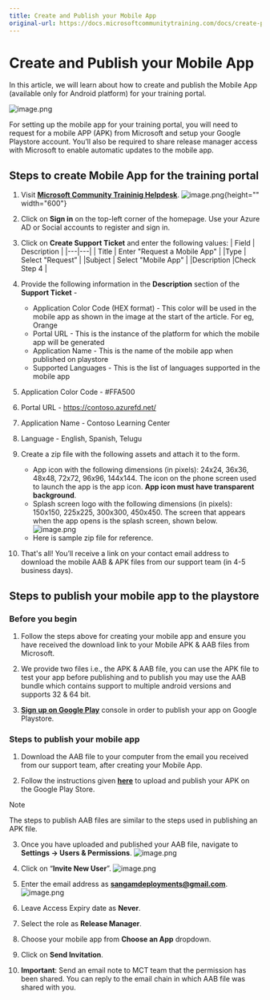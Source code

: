 ```yaml
---
title: Create and Publish your Mobile App
original-url: https://docs.microsoftcommunitytraining.com/docs/create-publish-mobile-app
---
```


# Create and Publish your Mobile App

In this article, we will learn about how to create and publish the Mobile App (available only for Android platform) for your training portal.  

![image.png](../../media/image%2877%29.png)
    
For setting up the mobile app for your training portal, you will need to request for a mobile APP (APK) from Microsoft and setup your Google Playstore account.  You’ll also be required to share release manager access with Microsoft to enable automatic updates to the mobile app. 

## Steps to create Mobile App for the training portal

1. Visit [**Microsoft Community Traininig Helpdesk**](https://go.microsoft.com/fwlink/?linkid=2104630).
![image.png](../../media/image%2876%29.png){height="" width="600"}

2. Click on **Sign in** on the top-left corner of the homepage. Use your Azure AD or Social accounts to register and sign in.

3. Click on **Create Support Ticket** and enter the following values:
    | Field	| Description |
    |---|---|
    | Title |	Enter "Request a Mobile App" |
    |Type |	Select "Request” |
    |Subject | Select "Mobile App" |
    |Description |Check Step 4 |
4. Provide the following information in the **Description** section of the **Support Ticket** -
    * Application Color Code (HEX format) - This color will be used in the mobile app as shown in the image at the start of the article. For eg, Orange 
    * Portal URL - This is the instance of the platform for which the mobile app will be generated 
    * Application Name - This is the name of the mobile app when published on playstore
    * Supported Languages - This is the list of languages supported in the mobile app

  1. Application Color Code - #FFA500
  2. Portal URL - https://contoso.azurefd.net/ 
  3.  Application Name - Contoso Learning Center  
  4.  Language - English, Spanish, Telugu

5. Create a zip file with the following assets and attach it to the form. 
    - App icon with the following dimensions (in pixels): 24x24, 36x36, 48x48, 72x72, 96x96, 144x144. The icon on the phone screen used to launch the app is the app icon. **App icon must have transparent background**.
    - Splash screen logo with the following dimensions (in pixels): 150x150, 225x225, 300x300, 450x450. The screen that appears when the app opens is the splash screen, shown below. 
    ![image.png](../../media/image%2821%29.png)
    - Here is sample zip file for reference.

6. That's all! You’ll receive a link on your contact email address to download the mobile AAB & APK files from our support team (in 4-5 business days).

## Steps to publish your mobile app to the playstore

### Before you begin

1.	Follow the steps above for creating your mobile app and ensure you have received the download link to your Mobile APK & AAB files from Microsoft.

2.	We provide two files i.e., the APK & AAB file, you can use the APK file to test your app before publishing and to publish you may use the AAB bundle which contains support to multiple android versions and supports 32 & 64 bit.

3.	[**Sign up on Google Play**](https://play.google.com/apps/publish/signup/) console in order to publish your app on  Google Playstore.  

### Steps to publish your mobile app

1. Download the AAB file to your computer from the email you received from our support team, after creating your Mobile App.

2. Follow the instructions given [**here**](https://support.google.com/googleplay/android-developer/answer/113469?hl=en&ref_topic=7072031) to upload and publish your APK on the Google Play Store.

> [!NOTE]
> The steps to publish AAB files are similar to the steps used in publishing an APK file.

3. Once you have uploaded and published your AAB file, navigate to **Settings -> Users & Permissions**. 
![image.png](../../media/image%2878%29.png)

4. Click on “**Invite New User**”. 
![image.png](../../media/image%2885%29.png)

5. Enter the email address as **sangamdeployments@gmail.com**.
![image.png](../../media/image%2886%29.png)

6. Leave Access Expiry date as **Never**.

7. Select the role as **Release Manager**.

8. Choose your mobile app from **Choose an App** dropdown. 

9. Click on **Send Invitation**. 

10. **Important**: Send an email note to MCT team that the permission has been shared. You can reply to the  email chain in which AAB file was shared with you. 

